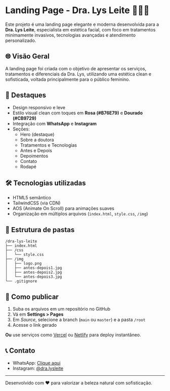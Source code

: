 
# Landing Page - Dra. Lys Leite 💆‍♀️✨

Este projeto é uma landing page elegante e moderna desenvolvida para a **Dra. Lys Leite**, especialista em estética facial, com foco em tratamentos minimamente invasivos, tecnologias avançadas e atendimento personalizado.

## 🌐 Visão Geral

A landing page foi criada com o objetivo de apresentar os serviços, tratamentos e diferenciais da Dra. Lys, utilizando uma estética clean e sofisticada, voltada principalmente para o público feminino.

## 🎯 Destaques

- Design responsivo e leve
- Estilo visual clean com toques em **Rosa (#B76E79)** e **Dourado (#CB9729)**
- Integração com **WhatsApp** e **Instagram**
- Seções:
  - Hero (destaque)
  - Sobre a doutora
  - Tratamentos e Tecnologias
  - Antes e Depois
  - Depoimentos
  - Contato
  - Rodapé

## 🛠️ Tecnologias utilizadas

- HTML5 semântico
- TailwindCSS (via CDN)
- AOS (Animate On Scroll) para animações suaves
- Organização em múltiplos arquivos (`index.html`, `style.css`, `/img`)

## 📁 Estrutura de pastas

```
/dra-lys-leite
├── index.html
├── /css
│   └── style.css
├── /img
│   ├── logo.png
│   ├── antes-depois1.jpg
│   ├── antes-depois2.jpg
│   └── antes-depois3.jpg
└── .gitignore
```

## 🚀 Como publicar

1. Suba os arquivos em um repositório no GitHub
2. Vá em **Settings > Pages**
3. Em *Source*, selecione a branch (`main` ou `master`) e a pasta `/root`
4. Acesse o link gerado

**Ou** use serviços como [Vercel](https://vercel.com) ou [Netlify](https://www.netlify.com/) para deploy instantâneo.

## 📞 Contato

- WhatsApp: [Clique aqui](https://wa.me/5511940012992)
- Instagram: [@dra.lysleite](https://www.instagram.com/dra.lysleite)

---

Desenvolvido com ❤️ para valorizar a beleza natural com sofisticação.
